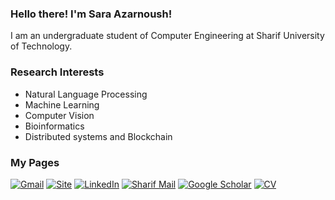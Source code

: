 ### Hello there! I'm Sara Azarnoush!

I am an undergraduate student of Computer Engineering at Sharif University of Technology.

### Research Interests
   - Natural Language Processing
   - Machine Learning
   - Computer Vision
   - Bioinformatics
   - Distributed systems and Blockchain

### My Pages
[![Gmail](https://img.shields.io/badge/-Mail-black?style=for-the-badge&logo=gmail)](mailto:azarnooshsa@gmail.com)
[![Site](https://img.shields.io/badge/-Site-black?style=for-the-badge&logo=Site)](https://www.saraazarnoosh.me/)
[![LinkedIn](https://img.shields.io/badge/-LinkedIn-black?style=for-the-badge&logo=linkedin)](www.linkedin.com/in/sara-azarnoush-4a239b1b8/)
[![Sharif Mail](https://img.shields.io/badge/-Sharif_mail-black?style=for-the-badge&logo=googlescholar)](mailto:sa.azarnoush@sharif.edu)
[![Google Scholar](https://img.shields.io/badge/-Google_Scholar-black?style=for-the-badge&logo=googlescholar)](https://scholar.google.com/citations?user=VqBL8YAAAAAJ&hl=en)
[![CV](https://img.shields.io/badge/-CV-black?style=for-the-badge&logo=CV)](https://drive.google.com/file/d/1Pme89-LCed05EJXveFXrdVSBjEOpIHmm/view)


